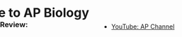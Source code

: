 <html>
     <head>
          <meta charset = "utf-8">
          <style>
               #bioTitle {
                    position: absolute;
                    left:-12%;
               }
               #bioSubtitle {
                    position: absolute;
                    top: 100px;
                    left:-12%;
               }
          </style>
     </head>
     <body>
          <h1 id="bioTitle">Welcome to AP Biology</h1>
          <h3 id="bioSubtitle">Resources for Review:</h3>
          <p><br><br><br></p>
          <ul>
               <li><a target="-blank" href="https://www.youtube.com/playlist?list=PLoGgviqq4847VchRdUdvbDPzsp9ResrjD">YouTube: AP Channel</li>
          </ul>
          <p><br><br><br><br><br><br><br><br><br><br><br><br></p>
     </body>
</html>